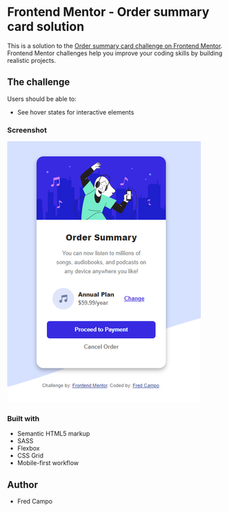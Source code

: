 # Frontend Mentor - Order summary card solution

This is a solution to the [Order summary card challenge on Frontend Mentor](https://www.frontendmentor.io/challenges/order-summary-component-QlPmajDUj). Frontend Mentor challenges help you improve your coding skills by building realistic projects.

## The challenge

Users should be able to:

- See hover states for interactive elements

### Screenshot

![Challenge Output Screenshot](images/result1.png)

### Built with

- Semantic HTML5 markup
- SASS
- Flexbox
- CSS Grid
- Mobile-first workflow

## Author

- Fred Campo
